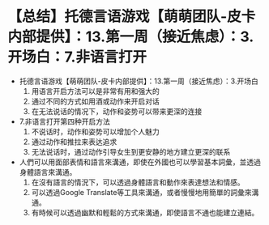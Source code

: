 # 【总结】托德言语游戏【萌萌团队-皮卡内部提供】：13.第一周（接近焦虑）：3.开场白：7.非语言打开

-   托德言语游戏【萌萌团队-皮卡内部提供】：13.第一周（接近焦虑）：3.开场白
    1.  用语言开启方法可以是非常有用和强大的
    2.  通过不同的方式如用酒或动作来开启对话
    3.  在无法说话的情况下，动作和姿势可以带来更深的连接
-   7.非语言打开第四种开启方法
    1.  不说话时，动作和姿势可以增加个人魅力
    2.  通过动作和推拉来表达追求
    3.  无法说话时，通过动作引导女生到更安静的地方建立更深的联系
-   人們可以用面部表情和語言來溝通，即使在外國也可以學習基本詞彙，並透過身體語言來溝通。
    1.  在沒有語言的情況下，可以透過身體語言和動作來表達想法和情感。
    2.  可以透過Google Translate等工具來溝通，或者慢慢地用簡單的詞彙來溝通。
    3.  有時候可以透過幽默和輕鬆的方式來溝通，即使語言不通也能建立連結。
